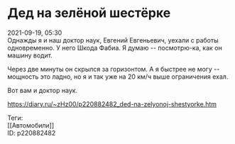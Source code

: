 Дед на зелёной шестёрке
========================

   
 2021-09-19, 05:30   
  Однажды я и наш доктор наук, Евгений Евгеньевич, уехали с работы одновременно. У него Шкода Фабиа. Я думаю -- посмотрю-ка, как он машину водит.   
   
 Через две минуты он скрылся за горизонтом. А я быстрее не могу -- мощность это ладно, но я и так уже на 20 км/ч выше ограничения ехал.   
   
 Вот вам и доктор наук.   
    
 <https://diary.ru/~zHz00/p220882482_ded-na-zelyonoj-shestyorke.htm>   
   
 Теги:   
 [[Автомобили]]   
 ID: p220882482